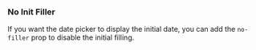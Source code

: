 ### No Init Filler

If you want the date picker to display the initial date, you can add the `no-filler` prop to disable the initial filling.
